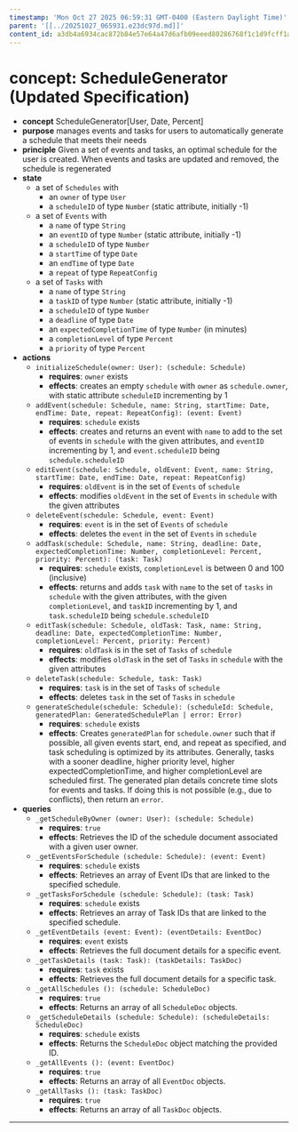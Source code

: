 ```yaml
---
timestamp: 'Mon Oct 27 2025 06:59:31 GMT-0400 (Eastern Daylight Time)'
parent: '[[../20251027_065931.e23dc97d.md]]'
content_id: a3db4a6934cac872b84e57e64a47d6afb09eeed80286768f1c1d9fcff1a0ce9d
---
```


# concept: ScheduleGenerator (Updated Specification)

* **concept** ScheduleGenerator\[User, Date, Percent]
* **purpose** manages events and tasks for users to automatically generate a schedule that meets their needs
* **principle** Given a set of events and tasks, an optimal schedule for the user is created. When events and tasks are updated and removed, the schedule is regenerated
* **state**
  * a set of `Schedules` with
    * an `owner` of type `User`
    * a `scheduleID` of type `Number` (static attribute, initially -1)
  * a set of `Events` with
    * a `name` of type `String`
    * an `eventID` of type `Number` (static attribute, initially -1)
    * a `scheduleID` of type `Number`
    * a `startTime` of type `Date`
    * an `endTime` of type `Date`
    * a `repeat` of type `RepeatConfig`
  * a set of `Tasks` with
    * a `name` of type `String`
    * a `taskID` of type `Number` (static attribute, initially -1)
    * a `scheduleID` of type `Number`
    * a `deadline` of type `Date`
    * an `expectedCompletionTime` of type `Number` (in minutes)
    * a `completionLevel` of type `Percent`
    * a `priority` of type `Percent`
* **actions**
  * `initializeSchedule(owner: User): (schedule: Schedule)`
    * **requires**: `owner` exists
    * **effects**: creates an empty `schedule` with `owner` as `schedule.owner`, with static attribute `scheduleID` incrementing by 1
  * `addEvent(schedule: Schedule, name: String, startTime: Date, endTime: Date, repeat: RepeatConfig): (event: Event)`
    * **requires**: `schedule` exists
    * **effects**: creates and returns an event with `name` to add to the set of events in `schedule` with the given attributes, and `eventID` incrementing by 1, and `event.scheduleID` being `schedule.scheduleID`
  * `editEvent(schedule: Schedule, oldEvent: Event, name: String, startTime: Date, endTime: Date, repeat: RepeatConfig)`
    * **requires**: `oldEvent` is in the set of `Events` of `schedule`
    * **effects**: modifies `oldEvent` in the set of `Events` in `schedule` with the given attributes
  * `deleteEvent(schedule: Schedule, event: Event)`
    * **requires**: `event` is in the set of `Events` of `schedule`
    * **effects**: deletes the `event` in the set of `Events` in `schedule`
  * `addTask(schedule: Schedule, name: String, deadline: Date, expectedCompletionTime: Number, completionLevel: Percent, priority: Percent): (task: Task)`
    * **requires**: `schedule` exists, `completionLevel` is between 0 and 100 (inclusive)
    * **effects**: returns and adds `task` with `name` to the set of `tasks` in `schedule` with the given attributes, with the given `completionLevel`, and `taskID` incrementing by 1, and `task.scheduleID` being `schedule.scheduleID`
  * `editTask(schedule: Schedule, oldTask: Task, name: String, deadline: Date, expectedCompletionTime: Number, completionLevel: Percent, priority: Percent)`
    * **requires**: `oldTask` is in the set of `Tasks` of `schedule`
    * **effects**: modifies `oldTask` in the set of `Tasks` in `schedule` with the given attributes
  * `deleteTask(schedule: Schedule, task: Task)`
    * **requires**: `task` is in the set of `Tasks` of `schedule`
    * **effects**: deletes `task` in the set of `Tasks` in `schedule`
  * `generateSchedule(schedule: Schedule): (scheduleId: Schedule, generatedPlan: GeneratedSchedulePlan | error: Error)`
    * **requires**: `schedule` exists
    * **effects**: Creates `generatedPlan` for `schedule.owner` such that if possible, all given events start, end, and repeat as specified, and task scheduling is optimized by its attributes. Generally, tasks with a sooner deadline, higher priority level, higher expectedCompletionTime, and higher completionLevel are scheduled first. The generated plan details concrete time slots for events and tasks. If doing this is not possible (e.g., due to conflicts), then return an `error`.
* **queries**
  * `_getScheduleByOwner (owner: User): (schedule: Schedule)`
    * **requires**: `true`
    * **effects**: Retrieves the ID of the schedule document associated with a given user owner.
  * `_getEventsForSchedule (schedule: Schedule): (event: Event)`
    * **requires**: `schedule` exists
    * **effects**: Retrieves an array of Event IDs that are linked to the specified schedule.
  * `_getTasksForSchedule (schedule: Schedule): (task: Task)`
    * **requires**: `schedule` exists
    * **effects**: Retrieves an array of Task IDs that are linked to the specified schedule.
  * `_getEventDetails (event: Event): (eventDetails: EventDoc)`
    * **requires**: `event` exists
    * **effects**: Retrieves the full document details for a specific event.
  * `_getTaskDetails (task: Task): (taskDetails: TaskDoc)`
    * **requires**: `task` exists
    * **effects**: Retrieves the full document details for a specific task.
  * `_getAllSchedules (): (schedule: ScheduleDoc)`
    * **requires**: `true`
    * **effects**: Returns an array of all `ScheduleDoc` objects.
  * `_getScheduleDetails (schedule: Schedule): (scheduleDetails: ScheduleDoc)`
    * **requires**: `schedule` exists
    * **effects**: Returns the `ScheduleDoc` object matching the provided ID.
  * `_getAllEvents (): (event: EventDoc)`
    * **requires**: `true`
    * **effects**: Returns an array of all `EventDoc` objects.
  * `_getAllTasks (): (task: TaskDoc)`
    * **requires**: `true`
    * **effects**: Returns an array of all `TaskDoc` objects.

***
